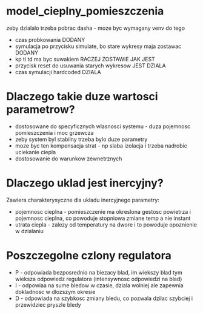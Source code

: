 # model_cieplny_pomieszczenia

zeby dzialalo trzeba pobrac dasha - moze byc wymagany venv do tego

* czas probkowania  DODANY
* symulacja po przycisku simulate, bo stare wykresy maja zostawac DODANY
* kp ti td ma byc suwakiem RACZEJ ZOSTAWIE JAK JEST
* przycisk reset do usuwania starych wykresow  JEST DZIALA
* czas symulacji hardcoded  DZIALA

# Dlaczego takie duze wartosci parametrow?
* dostosowane do specyficznych wlasnosci systemu - duza pojemnosc pomieszczenia i moc grzewcza
* zeby system byl stabilny trzeba bylo duze parametry
* moze byc ten kompensacja strat - np slaba izolacja i trzeba nadrobic uciekanie ciepla 
* dostosowanie do warunkow zewnetrznych


# Dlaczego uklad jest inercyjny?
Zawiera charakterysyczne dla ukladu inercyjnego parametry:
* pojemnosc cieplna - pomieszczenie ma okreslona gestosc powietrza i pojemnosc cieplna, co powoduje stopniowa zmiane temp a nie instant
* utrata ciepla - zalezy od temperatury na dwore i to powoduje opoznienie w dzialaniu

# Poszczegolne czlony regulatora
* P - odpowiada bezposrednio na biezacy blad, im wiekszy blad tym wieksza odpowiedz regulatora (intensywnosc odpowiedzi na blad)
* I - odpowiaa na sume bledow w czasie, dziala wolniej ale zapewnia dokladnosc w dlozszym okresie
* D - odpowiada na szybkosc zmiany bledu, co pozwala dzilac szybciej i przewidziec pryszle bledy